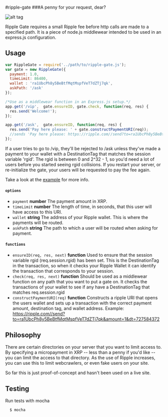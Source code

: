 #ripple-gate
###A penny for your request, dear?

![alt tag](https://raw.github.com/vogtb/ripple-gate/master/header_img.png)

Ripple Gate requires a small Ripple fee before http calls are made to a specified path. It is a piece of node.js middlewear intended to be used in an express.js configuration.

##  Usage

```js
var RippleGate = require('../path/to/ripple-gate.js');
var gate = new RippleGate({
  payment: 1.0,
  timeLimit: 86400,
  wallet : 'ra1UbcPh8y5BeBtfMqtMspfVeT7dZTj7qk',
  askPath: '/ask'
});

/*Use as a middlewear function in an Express.js setup.*/
app.get('/vip',  gate.ensureID, gate.check, function(req, res) {
  res.send('Welcome!');
});

app.get('/ask',  gate.ensureID, function(req, res) {
  res.send('Pay here please: ' + gate.constructPaymentURI(req));
  //sends 'Pay here please: https://ripple.com//send?to=ra1UbcPh8y5BeBtfMqtMspfVeT7dZTj7qk&amount=1&dt=1286961596';
});
```
If a user tries to go to /vip, they'll be rejected to /ask unless they've made a payment to your wallet with a DestinationTag that matches the session variable 'rgid'. The rgid is between 0 and 2^32 - 1, so you'd need a lot of users before you started seeing rgid collisions. If you restart your server, or re-initialize the gate, your users will be requested to pay the fee again.

Take a look at the [example](https://github.com/vogtb/ripple-gate/tree/master/example) for more info.

#### `options`

 * `payment` **number** The payment amount in XRP.
 * `timeLimit` **number** The length of time, in seconds, that this user will have access to this URI.
 * `wallet` **string** The address of your Ripple wallet. This is where the payments will be routed.
 * `askPath` **string** The path to which a user will be routed when asking for payment.

#### `functions`

 * `ensureID(req, res, next)` **function** Used to ensure that the session variable rgid (req.session.rgid) has been set. This is the DestinationTag in the transaction, so when it checks your Ripple Wallet it can identify the transaction that corresponds to your session.
 * `check(req, res, next)` **function** Should be used as a middlewear function on any path that you want to put a gate on. It checks the transactions of your wallet to see if any have a DestinationTag that matches req.session.rgid
 * `constructPaymentURI(req)` **function** Constructs a ripple URI that opens the users wallet and sets up a transaction with the correct payment amount, destination tag, and wallet address. Example: https://ripple.com//send?to=ra1UbcPh8y5BeBtfMqtMspfVeT7dZTj7qk&amount=1&dt=727584372

##  Philosophy
There are certain directories on your server that you want to limit access to. By specifying a micropayment in XRP -- less than a penny if you'd like -- you can limit the access to that directory. As the use of Ripple increases, you can use this to limit webcrawlers, or even fake users on your site.

So far this is just proof-of-concept and hasn't been used on a live site.


##  Testing
Run tests with mocha
```
  $ mocha
```
